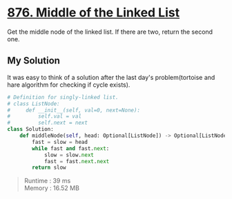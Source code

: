 # [876. Middle of the Linked List](https://leetcode.com/problems/middle-of-the-linked-list/?envType=daily-question&envId=2024-03-07)

Get the middle node of the linked list. If there are two, return the second one.

## My Solution

It was easy to think of a solution after the last day's problem(tortoise and hare algorithm for checking if cycle exists).

```python
# Definition for singly-linked list.
# class ListNode:
#     def __init__(self, val=0, next=None):
#         self.val = val
#         self.next = next
class Solution:
    def middleNode(self, head: Optional[ListNode]) -> Optional[ListNode]:
        fast = slow = head
        while fast and fast.next:
            slow = slow.next
            fast = fast.next.next
        return slow

```

> Runtime : 39 ms  
> Memory : 16.52 MB
